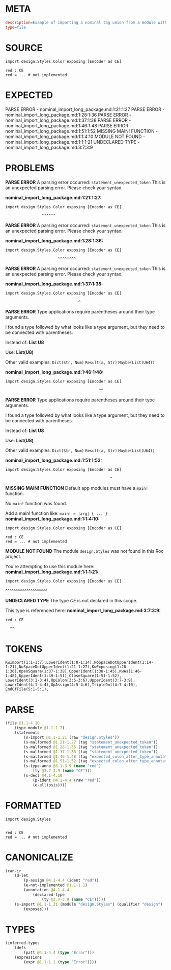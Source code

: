 # META
~~~ini
description=Example of importing a nominal tag union from a module within a package, and renaming it using `as`
type=file
~~~
# SOURCE
~~~roc
import design.Styles.Color exposing [Encoder as CE]

red : CE
red = ... # not implemented
~~~
# EXPECTED
PARSE ERROR - nominal_import_long_package.md:1:21:1:27
PARSE ERROR - nominal_import_long_package.md:1:28:1:36
PARSE ERROR - nominal_import_long_package.md:1:37:1:38
PARSE ERROR - nominal_import_long_package.md:1:46:1:48
PARSE ERROR - nominal_import_long_package.md:1:51:1:52
MISSING MAIN! FUNCTION - nominal_import_long_package.md:1:1:4:10
MODULE NOT FOUND - nominal_import_long_package.md:1:1:1:21
UNDECLARED TYPE - nominal_import_long_package.md:3:7:3:9
# PROBLEMS
**PARSE ERROR**
A parsing error occurred: `statement_unexpected_token`
This is an unexpected parsing error. Please check your syntax.

**nominal_import_long_package.md:1:21:1:27:**
```roc
import design.Styles.Color exposing [Encoder as CE]
```
                    ^^^^^^


**PARSE ERROR**
A parsing error occurred: `statement_unexpected_token`
This is an unexpected parsing error. Please check your syntax.

**nominal_import_long_package.md:1:28:1:36:**
```roc
import design.Styles.Color exposing [Encoder as CE]
```
                           ^^^^^^^^


**PARSE ERROR**
A parsing error occurred: `statement_unexpected_token`
This is an unexpected parsing error. Please check your syntax.

**nominal_import_long_package.md:1:37:1:38:**
```roc
import design.Styles.Color exposing [Encoder as CE]
```
                                    ^


**PARSE ERROR**
Type applications require parentheses around their type arguments.

I found a type followed by what looks like a type argument, but they need to be connected with parentheses.

Instead of:
    **List U8**

Use:
    **List(U8)**

Other valid examples:
    `Dict(Str, Num)`
    `Result(a, Str)`
    `Maybe(List(U64))`

**nominal_import_long_package.md:1:46:1:48:**
```roc
import design.Styles.Color exposing [Encoder as CE]
```
                                             ^^


**PARSE ERROR**
Type applications require parentheses around their type arguments.

I found a type followed by what looks like a type argument, but they need to be connected with parentheses.

Instead of:
    **List U8**

Use:
    **List(U8)**

Other valid examples:
    `Dict(Str, Num)`
    `Result(a, Str)`
    `Maybe(List(U64))`

**nominal_import_long_package.md:1:51:1:52:**
```roc
import design.Styles.Color exposing [Encoder as CE]
```
                                                  ^


**MISSING MAIN! FUNCTION**
Default app modules must have a `main!` function.

No `main!` function was found.

Add a main! function like:
`main! = |arg| { ... }`
**nominal_import_long_package.md:1:1:4:10:**
```roc
import design.Styles.Color exposing [Encoder as CE]

red : CE
red = ... # not implemented
```


**MODULE NOT FOUND**
The module `design.Styles` was not found in this Roc project.

You're attempting to use this module here:
**nominal_import_long_package.md:1:1:1:21:**
```roc
import design.Styles.Color exposing [Encoder as CE]
```
^^^^^^^^^^^^^^^^^^^^


**UNDECLARED TYPE**
The type _CE_ is not declared in this scope.

This type is referenced here:
**nominal_import_long_package.md:3:7:3:9:**
```roc
red : CE
```
      ^^


# TOKENS
~~~zig
KwImport(1:1-1:7),LowerIdent(1:8-1:14),NoSpaceDotUpperIdent(1:14-1:21),NoSpaceDotUpperIdent(1:21-1:27),KwExposing(1:28-1:36),OpenSquare(1:37-1:38),UpperIdent(1:38-1:45),KwAs(1:46-1:48),UpperIdent(1:49-1:51),CloseSquare(1:51-1:52),
LowerIdent(3:1-3:4),OpColon(3:5-3:6),UpperIdent(3:7-3:9),
LowerIdent(4:1-4:4),OpAssign(4:5-4:6),TripleDot(4:7-4:10),
EndOfFile(5:1-5:1),
~~~
# PARSE
~~~clojure
(file @1.1-4.10
	(type-module @1.1-1.7)
	(statements
		(s-import @1.1-1.21 (raw "design.Styles"))
		(s-malformed @1.21-1.27 (tag "statement_unexpected_token"))
		(s-malformed @1.28-1.36 (tag "statement_unexpected_token"))
		(s-malformed @1.37-1.38 (tag "statement_unexpected_token"))
		(s-malformed @1.46-1.48 (tag "expected_colon_after_type_annotation"))
		(s-malformed @1.51-1.52 (tag "expected_colon_after_type_annotation"))
		(s-type-anno @3.1-3.9 (name "red")
			(ty @3.7-3.9 (name "CE")))
		(s-decl @4.1-4.10
			(p-ident @4.1-4.4 (raw "red"))
			(e-ellipsis))))
~~~
# FORMATTED
~~~roc
import design.Styles


red : CE
red = ... # not implemented
~~~
# CANONICALIZE
~~~clojure
(can-ir
	(d-let
		(p-assign @4.1-4.4 (ident "red"))
		(e-not-implemented @1.1-1.1)
		(annotation @4.1-4.4
			(declared-type
				(ty @3.7-3.9 (name "CE")))))
	(s-import @1.1-1.21 (module "design.Styles") (qualifier "design")
		(exposes)))
~~~
# TYPES
~~~clojure
(inferred-types
	(defs
		(patt @4.1-4.4 (type "Error")))
	(expressions
		(expr @1.1-1.1 (type "Error"))))
~~~

